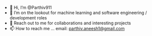 - 👋 Hi, I’m @Parthiv911
- 👀 I’m on the lookout for machine learning and software engineering / development roles
- 👀 Reach out to me for collaborations and interesting projects
- 📫 How to reach me ... email: parthiv.aneesh1@gmail.com

<!---
Parthiv911/Parthiv911 is a ✨ special ✨ repository because its `README.md` (this file) appears on your GitHub profile.
You can click the Preview link to take a look at your changes.
--->

